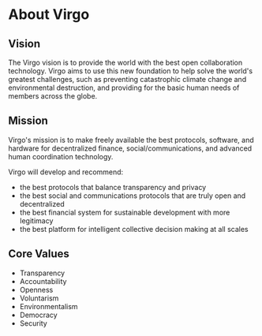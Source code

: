 # About Virgo 

## Vision

The Virgo vision is to provide the world with the best open collaboration
technology. Virgo aims to use this new foundation to help solve the world's
greatest challenges, such as preventing catastrophic climate change and
environmental destruction, and providing for the basic human needs of members
across the globe.

## Mission

Virgo's mission is to make freely available the best protocols, software, and
hardware for decentralized finance, social/communications, and advanced human
coordination technology.

Virgo will develop and recommend:

- the best protocols that balance transparency and privacy
- the best social and communications protocols that are truly open and decentralized
- the best financial system for sustainable development with more legitimacy
- the best platform for intelligent collective decision making at all scales

## Core Values

- Transparency
- Accountability
- Openness
- Voluntarism
- Environmentalism
- Democracy
- Security
